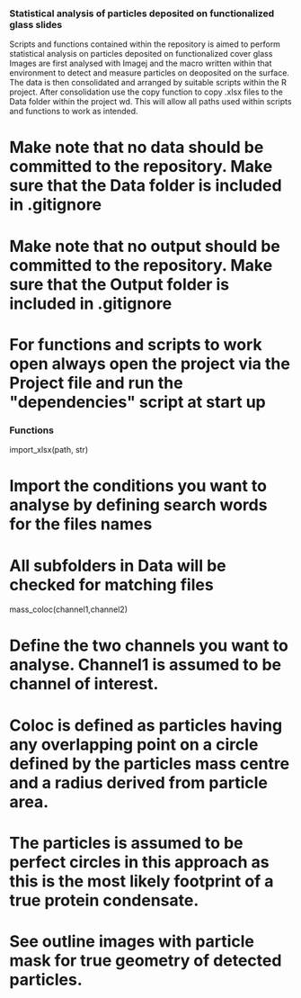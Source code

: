 ### Statistical analysis of particles deposited on functionalized glass slides
Scripts and functions contained within the repository is aimed to perform statistical analysis on particles deposited on functionalized cover glass
Images are first analysed with Imagej and the macro written within that environment to detect and measure particles on deoposited on the surface. 
The data is then consolidated and arranged by suitable scripts within the R project. After consolidation use the copy function to copy .xlsx files to the Data folder within the project wd.
This will allow all paths used within scripts and functions to work as intended. 

# Make note that no data should be committed to the repository. Make sure that the Data folder is included in .gitignore
# Make note that no output should be committed to the repository. Make sure that the Output folder is included in .gitignore

# For functions and scripts to work open always open the project via the Project file and run the "dependencies" script at start up

### Functions 

import_xlsx(path, str)
# Import the conditions you want to analyse by defining search words for the files names
# All subfolders in Data will be checked for matching files

mass_coloc(channel1,channel2)
# Define the two channels you want to analyse. Channel1 is assumed to be channel of interest.
# Coloc is defined as particles having any overlapping point on a circle defined by the particles mass centre and a radius derived from particle area.
# The particles is assumed to be perfect circles in this approach as this is the most likely footprint of a true protein condensate.
# See outline images with particle mask for true geometry of detected particles.
